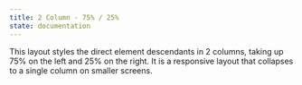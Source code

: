 ```yaml
---
title: 2 Column - 75% / 25%
state: documentation
---
```


This layout styles the direct element descendants in 2 columns, taking up 75% on
the left and 25% on the right. It is a responsive layout that collapses to a
single column on smaller screens.
